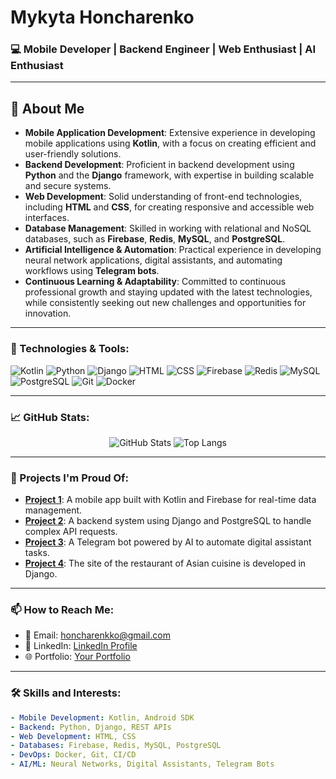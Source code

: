# Mykyta Honcharenko

### 💻 Mobile Developer | Backend Engineer | Web Enthusiast | AI Enthusiast

---

## 📌 About Me

- **Mobile Application Development**: Extensive experience in developing mobile applications using **Kotlin**, with a focus on creating efficient and user-friendly solutions.
- **Backend Development**: Proficient in backend development using **Python** and the **Django** framework, with expertise in building scalable and secure systems.
- **Web Development**: Solid understanding of front-end technologies, including **HTML** and **CSS**, for creating responsive and accessible web interfaces.
- **Database Management**: Skilled in working with relational and NoSQL databases, such as **Firebase**, **Redis**, **MySQL**, and **PostgreSQL**.
- **Artificial Intelligence & Automation**: Practical experience in developing neural network applications, digital assistants, and automating workflows using **Telegram bots**.
- **Continuous Learning & Adaptability**: Committed to continuous professional growth and staying updated with the latest technologies, while consistently seeking out new challenges and opportunities for innovation.



---

### 🔧 Technologies & Tools:
![Kotlin](https://img.shields.io/badge/-Kotlin-0095D5?style=flat-square&logo=kotlin&logoColor=white)
![Python](https://img.shields.io/badge/-Python-3776AB?style=flat-square&logo=python&logoColor=white)
![Django](https://img.shields.io/badge/-Django-092E20?style=flat-square&logo=django&logoColor=white)
![HTML](https://img.shields.io/badge/-HTML5-E34F26?style=flat-square&logo=html5&logoColor=white)
![CSS](https://img.shields.io/badge/-CSS3-1572B6?style=flat-square&logo=css3&logoColor=white)
![Firebase](https://img.shields.io/badge/-Firebase-FFCA28?style=flat-square&logo=firebase&logoColor=black)
![Redis](https://img.shields.io/badge/-Redis-DC382D?style=flat-square&logo=redis&logoColor=white)
![MySQL](https://img.shields.io/badge/-MySQL-4479A1?style=flat-square&logo=mysql&logoColor=white)
![PostgreSQL](https://img.shields.io/badge/-PostgreSQL-4169E1?style=flat-square&logo=postgresql&logoColor=white)
![Git](https://img.shields.io/badge/-Git-F05032?style=flat-square&logo=git&logoColor=white)
![Docker](https://img.shields.io/badge/-Docker-2496ED?style=flat-square&logo=docker&logoColor=white)

---

### 📈 GitHub Stats:

<p align="center">
  <img src="https://github-readme-stats.vercel.app/api?username=Nikitatoser&show_icons=true&theme=tokyonight&count_private=true&hide=contribs" alt="GitHub Stats">
  <img src="https://github-readme-stats.vercel.app/api/top-langs/?username=Nikitatoser&layout=compact&theme=tokyonight" alt="Top Langs">
</p>

---

### 🚀 Projects I'm Proud Of:

- **[Project 1](https://github.com/Nikitatoser/project1)**: A mobile app built with Kotlin and Firebase for real-time data management.
- **[Project 2](https://github.com/Nikitatoser/FoodShalom)**: A backend system using Django and PostgreSQL to handle complex API requests.
- **[Project 3](https://github.com/Nikitatoser/TeleBot)**: A Telegram bot powered by AI to automate digital assistant tasks.
- **[Project 4](https://github.com/Nikitatoser/NudelMag)**: The site of the restaurant of Asian cuisine is developed in Django.

---

### 📫 How to Reach Me:
- 📧 Email: honcharenkko@gmail.com
- 💼 LinkedIn: [LinkedIn Profile](https://www.linkedin.com/in/mykyta-honcharenko-699564326?utm_source=share&utm_campaign=share_via&utm_content=profile&utm_medium=ios_app)
- 🌐 Portfolio: [Your Portfolio](https://yourportfolio.com)

---

### 🛠️ Skills and Interests:

```yaml
- Mobile Development: Kotlin, Android SDK
- Backend: Python, Django, REST APIs
- Web Development: HTML, CSS
- Databases: Firebase, Redis, MySQL, PostgreSQL
- DevOps: Docker, Git, CI/CD
- AI/ML: Neural Networks, Digital Assistants, Telegram Bots
